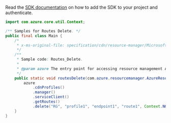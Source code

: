 Read the [SDK documentation](https://github.com/Azure/azure-sdk-for-java/blob/azure-resourcemanager_2.14.0/sdk/resourcemanager/azure-resourcemanager/README.md) on how to add the SDK to your project and authenticate.

```java
import com.azure.core.util.Context;

/** Samples for Routes Delete. */
public final class Main {
    /*
     * x-ms-original-file: specification/cdn/resource-manager/Microsoft.Cdn/stable/2021-06-01/examples/Routes_Delete.json
     */
    /**
     * Sample code: Routes_Delete.
     *
     * @param azure The entry point for accessing resource management APIs in Azure.
     */
    public static void routesDelete(com.azure.resourcemanager.AzureResourceManager azure) {
        azure
            .cdnProfiles()
            .manager()
            .serviceClient()
            .getRoutes()
            .delete("RG", "profile1", "endpoint1", "route1", Context.NONE);
    }
}
```
